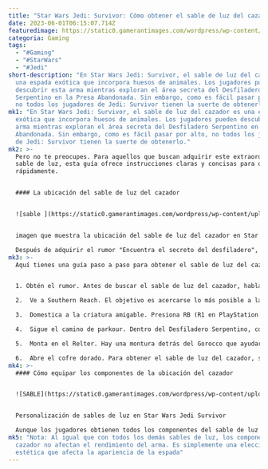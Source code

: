 ```yaml
---
title: "Star Wars Jedi: Survivor: Cómo obtener el sable de luz del cazador "
date: 2023-06-01T06:15:07.714Z
featuredimage: https://static0.gamerantimages.com/wordpress/wp-content/uploads/2023/04/star-wars-jedi-survivor-all-double-bladed-lightsaber-stance-skills.jpg?q=50&fit=contain&w=1140&h=&dpr=1.5
categoria: Gaming
tags:
  - "#Gaming"
  - "#StarWars"
  - "#Jedi"
short-description: "En Star Wars Jedi: Survivor, el sable de luz del cazador es
  una espada exótica que incorpora huesos de animales. Los jugadores pueden
  descubrir esta arma mientras exploran el área secreta del Desfiladero
  Serpentino en la Presa Abandonada. Sin embargo, como es fácil pasar por alto,
  no todos los jugadores de Jedi: Survivor tienen la suerte de obtenerlo."
mk1: "En Star Wars Jedi: Survivor, el sable de luz del cazador es una espada
  exótica que incorpora huesos de animales. Los jugadores pueden descubrir esta
  arma mientras exploran el área secreta del Desfiladero Serpentino en la Presa
  Abandonada. Sin embargo, como es fácil pasar por alto, no todos los jugadores
  de Jedi: Survivor tienen la suerte de obtenerlo."
mk2: >-
  Pero no te preocupes. Para aquellos que buscan adquirir este extraordinario
  sable de luz, esta guía ofrece instrucciones claras y concisas para obtenerlo
  rápidamente. 


  #### La ubicación del sable de luz del cazador


  ![sable ](https://static0.gamerantimages.com/wordpress/wp-content/uploads/2023/05/hunter-lightsaber-star-wars-jedi-survivor.jpg?q=50&fit=crop&w=1500&dpr=1.5 "sable")


  imagen que muestra la ubicación del sable de luz del cazador en Star Wars Jedi Survivor.

  Después de adquirir el rumor "Encuentra el secreto del desfiladero", ve a Southern Reach y encuentra la Presa Abandonada. A partir de ahí, doma al gigantesco dinosaurio, entra al área del Desfiladero Serpentino y sigue el camino de parkour hacia el otro lado. Finalmente, monta en el Relter cerca del borde del acantilado para encontrar el cofre que contiene el sable de luz del cazador.
mk3: >-
  Aquí tienes una guía paso a paso para obtener el sable de luz del cazador:


  1. Obtén el rumor. Antes de buscar el sable de luz del cazador, habla con el buscador cerca de la entrada del Saloon Pyloon y activa la misión secundaria "Encuentra el secreto del desfiladero".

  2.  Ve a Southern Reach. El objetivo es acercarse lo más posible a la gigantesca criatura amigable en la Presa Abandonada, cerca de Southern Reach.

  3.  Domestica a la criatura amigable. Presiona RB (R1 en PlayStation y Ctrl izquierdo en PC) para bajar a esta criatura similar a un dinosaurio y agárrate a sus colmillos para cruzar al otro lado.

  4.  Sigue el camino de parkour. Dentro del Desfiladero Serpentino, corre por la pared hacia la cueva y luego entra a la abertura donde un Gorocco está esperando a Cal.

  5.  Monta en el Relter. Hay una montura detrás del Gorocco que ayudará a Cal a cruzar el valle y acceder al otro acantilado.

  6.  Abre el cofre dorado. Para obtener el sable de luz del cazador, saquea el cofre que se encuentra al final del otro acantilado.
mk4: >-
  #### Cómo equipar los componentes de la ubicación del cazador


  ![SABLE](https://static0.gamerantimages.com/wordpress/wp-content/uploads/2023/05/star-wars-jedi-survivor-lightsaber-customization.jpg?q=50&fit=crop&w=1500&dpr=1.5 "SABLE")


  Personalización de sables de luz en Star Wars Jedi Survivor

  Aunque los jugadores obtienen todos los componentes del sable de luz del cazador en un solo cofre, aún necesitarán equipar cada parte por separado en un banco de trabajo. Para eso, deben usar una de las estaciones de personalización en el puesto avanzado de Rambler's Reach (u otro lugar) para reemplazar el emisor, pomo, interruptor y empuñadura con las piezas del cazador.
mk5: "Nota: Al igual que con todos los demás sables de luz, los componentes del
  cazador no afectan el rendimiento del arma. Es simplemente una elección
  estética que afecta la apariencia de la espada"
---
```

